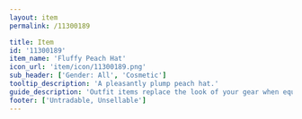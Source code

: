 ```yaml
---
layout: item
permalink: /11300189

title: Item
id: '11300189'
item_name: 'Fluffy Peach Hat'
icon_url: 'item/icon/11300189.png'
sub_header: ['Gender: All', 'Cosmetic']
tooltip_description: 'A pleasantly plump peach hat.'
guide_description: 'Outfit items replace the look of your gear when equipped.'
footer: ['Untradable, Unsellable']
---
```


